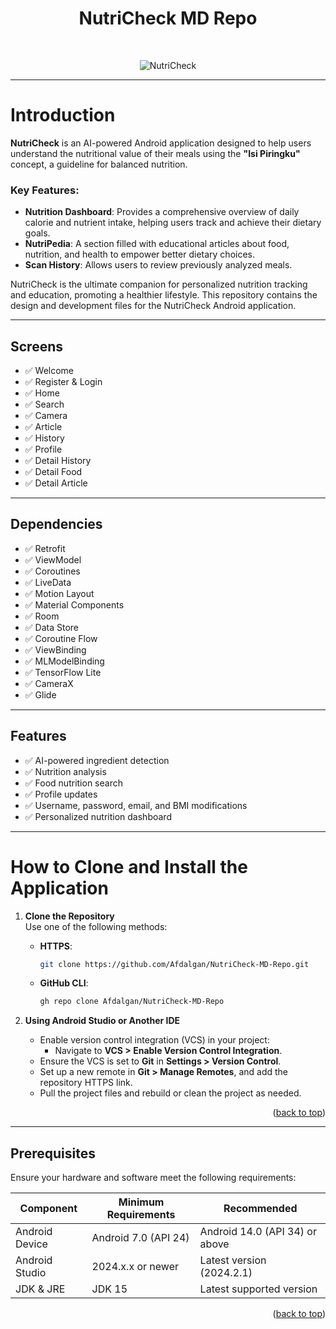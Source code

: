 <h1 align="center">NutriCheck MD Repo</h1>
<br>

<p align="center">
  <a>
    <img alt="NutriCheck" title="NutriCheck" src="https://github.com/NutriCheck-apk/documentasi/blob/main/NutriCheck.png">
  </a>
</p>

---

# Introduction

**NutriCheck** is an AI-powered Android application designed to help users understand the nutritional value of their meals using the **"Isi Piringku"** concept, a guideline for balanced nutrition. 

### Key Features:
- **Nutrition Dashboard**: Provides a comprehensive overview of daily calorie and nutrient intake, helping users track and achieve their dietary goals.
- **NutriPedia**: A section filled with educational articles about food, nutrition, and health to empower better dietary choices.
- **Scan History**: Allows users to review previously analyzed meals.

NutriCheck is the ultimate companion for personalized nutrition tracking and education, promoting a healthier lifestyle. This repository contains the design and development files for the NutriCheck Android application.

---

## Screens

- ✅ Welcome  
- ✅ Register & Login  
- ✅ Home  
- ✅ Search  
- ✅ Camera  
- ✅ Article  
- ✅ History  
- ✅ Profile  
- ✅ Detail History  
- ✅ Detail Food  
- ✅ Detail Article  

---

## Dependencies

- ✅ Retrofit  
- ✅ ViewModel  
- ✅ Coroutines  
- ✅ LiveData  
- ✅ Motion Layout  
- ✅ Material Components  
- ✅ Room  
- ✅ Data Store  
- ✅ Coroutine Flow  
- ✅ ViewBinding  
- ✅ MLModelBinding  
- ✅ TensorFlow Lite  
- ✅ CameraX  
- ✅ Glide  

---

## Features

- ✅ AI-powered ingredient detection  
- ✅ Nutrition analysis  
- ✅ Food nutrition search  
- ✅ Profile updates  
- ✅ Username, password, email, and BMI modifications  
- ✅ Personalized nutrition dashboard  

---

# How to Clone and Install the Application

1. **Clone the Repository**  
   Use one of the following methods:

   - **HTTPS**:  
     ```sh
     git clone https://github.com/Afdalgan/NutriCheck-MD-Repo.git
     ```

   - **GitHub CLI**:  
     ```sh
     gh repo clone Afdalgan/NutriCheck-MD-Repo
     ```

2. **Using Android Studio or Another IDE**  
   - Enable version control integration (VCS) in your project:  
     - Navigate to **VCS > Enable Version Control Integration**.  
   - Ensure the VCS is set to **Git** in **Settings > Version Control**.  
   - Set up a new remote in **Git > Manage Remotes**, and add the repository HTTPS link.  
   - Pull the project files and rebuild or clean the project as needed.  

<p align="right">(<a href="#top">back to top</a>)</p>

---

## Prerequisites

Ensure your hardware and software meet the following requirements:

| Component          | Minimum Requirements       | Recommended                     |
|---------------------|----------------------------|---------------------------------|
| Android Device      | Android 7.0 (API 24)      | Android 14.0 (API 34) or above |
| Android Studio      | 2024.x.x or newer         | Latest version (2024.2.1)      |
| JDK & JRE           | JDK 15                    | Latest supported version       |

<p align="right">(<a href="#top">back to top</a>)</p>
